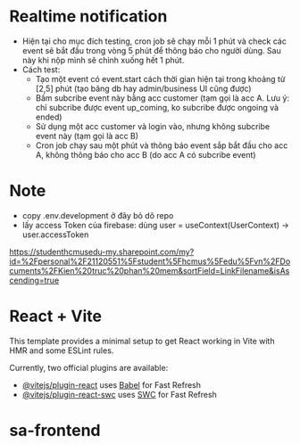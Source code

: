 # Realtime notification
- Hiện tại cho mục đích testing, cron job sẽ chạy mỗi 1 phút và check các event sẽ bắt đầu trong vòng 5 phút để thông báo cho người dùng. Sau này khi nộp mình sẽ chỉnh xuống hết 1 phút.
- Cách test: 
    - Tạo một event có event.start cách thời gian hiện tại trong khoảng từ [2,5] phút (tạo băng db hay admin/business UI cũng được)
    - Bấm subcribe event này bằng acc customer (tạm gọi là acc A. Lưu ý: chỉ subcribe được event up_coming, ko subcribe được ongoing và ended)
    - Sử dụng một acc customer và login vào, nhưng không subcribe event này (tạm gọi là acc B)
    - Cron job chạy sau một phút và thông báo event sắp bắt đầu cho acc A, không thông báo cho acc B (do acc A có subcribe event)


# Note

- copy .env.development ở đây bỏ dô repo
- lấy access Token của firebase: dùng user = useContext(UserContext) -> user.accessToken

https://studenthcmusedu-my.sharepoint.com/my?id=%2Fpersonal%2F21120551%5Fstudent%5Fhcmus%5Fedu%5Fvn%2FDocuments%2FKien%20truc%20phan%20mem&sortField=LinkFilename&isAscending=true

# React + Vite

This template provides a minimal setup to get React working in Vite with HMR and some ESLint rules.

Currently, two official plugins are available:

- [@vitejs/plugin-react](https://github.com/vitejs/vite-plugin-react/blob/main/packages/plugin-react/README.md) uses [Babel](https://babeljs.io/) for Fast Refresh
- [@vitejs/plugin-react-swc](https://github.com/vitejs/vite-plugin-react-swc) uses [SWC](https://swc.rs/) for Fast Refresh
# sa-frontend
